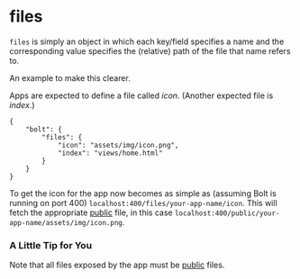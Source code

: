 # files

`files` is simply an object in which each key/field specifies a name and the corresponding value specifies the \(relative\) path of the file that name refers to.

An example to make this clearer.

Apps are expected to define a file called _icon_. \(Another expected file is _index_.\)

```
{
    "bolt": {
        "files": {
            "icon": "assets/img/icon.png",
            "index": "views/home.html"
        }
    }
}
```

To get the icon for the app now becomes as simple as \(assuming Bolt is running on port 400\) `localhost:400/files/your-app-name/icon`. This will fetch the appropriate [public](/public.md) file, in this case `localhost:400/public/your-app-name/assets/img/icon.png`.

### A Little Tip for You

Note that all files exposed by the app must be [public](/public.md) files.

